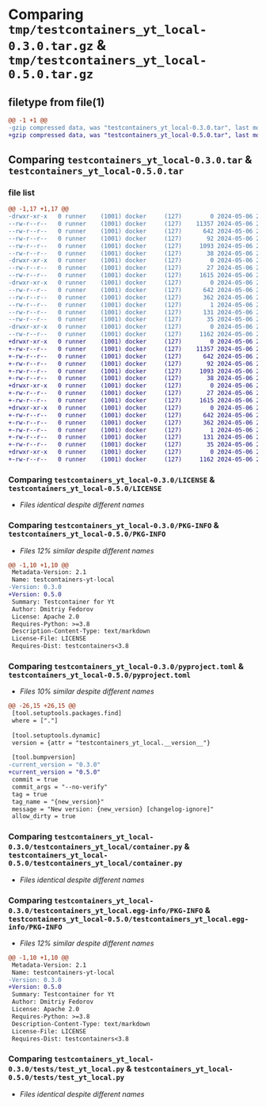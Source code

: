 # Comparing `tmp/testcontainers_yt_local-0.3.0.tar.gz` & `tmp/testcontainers_yt_local-0.5.0.tar.gz`

## filetype from file(1)

```diff
@@ -1 +1 @@
-gzip compressed data, was "testcontainers_yt_local-0.3.0.tar", last modified: Mon May  6 20:42:25 2024, max compression
+gzip compressed data, was "testcontainers_yt_local-0.5.0.tar", last modified: Mon May  6 20:55:30 2024, max compression
```

## Comparing `testcontainers_yt_local-0.3.0.tar` & `testcontainers_yt_local-0.5.0.tar`

### file list

```diff
@@ -1,17 +1,17 @@
-drwxr-xr-x   0 runner    (1001) docker     (127)        0 2024-05-06 20:42:25.641788 testcontainers_yt_local-0.3.0/
--rw-r--r--   0 runner    (1001) docker     (127)    11357 2024-05-06 20:42:08.000000 testcontainers_yt_local-0.3.0/LICENSE
--rw-r--r--   0 runner    (1001) docker     (127)      642 2024-05-06 20:42:25.641788 testcontainers_yt_local-0.3.0/PKG-INFO
--rw-r--r--   0 runner    (1001) docker     (127)       92 2024-05-06 20:42:08.000000 testcontainers_yt_local-0.3.0/README.md
--rw-r--r--   0 runner    (1001) docker     (127)     1093 2024-05-06 20:42:17.000000 testcontainers_yt_local-0.3.0/pyproject.toml
--rw-r--r--   0 runner    (1001) docker     (127)       38 2024-05-06 20:42:25.641788 testcontainers_yt_local-0.3.0/setup.cfg
-drwxr-xr-x   0 runner    (1001) docker     (127)        0 2024-05-06 20:42:25.637788 testcontainers_yt_local-0.3.0/testcontainers_yt_local/
--rw-r--r--   0 runner    (1001) docker     (127)       27 2024-05-06 20:42:17.000000 testcontainers_yt_local-0.3.0/testcontainers_yt_local/__init__.py
--rw-r--r--   0 runner    (1001) docker     (127)     1615 2024-05-06 20:42:08.000000 testcontainers_yt_local-0.3.0/testcontainers_yt_local/container.py
-drwxr-xr-x   0 runner    (1001) docker     (127)        0 2024-05-06 20:42:25.637788 testcontainers_yt_local-0.3.0/testcontainers_yt_local.egg-info/
--rw-r--r--   0 runner    (1001) docker     (127)      642 2024-05-06 20:42:25.000000 testcontainers_yt_local-0.3.0/testcontainers_yt_local.egg-info/PKG-INFO
--rw-r--r--   0 runner    (1001) docker     (127)      362 2024-05-06 20:42:25.000000 testcontainers_yt_local-0.3.0/testcontainers_yt_local.egg-info/SOURCES.txt
--rw-r--r--   0 runner    (1001) docker     (127)        1 2024-05-06 20:42:25.000000 testcontainers_yt_local-0.3.0/testcontainers_yt_local.egg-info/dependency_links.txt
--rw-r--r--   0 runner    (1001) docker     (127)      131 2024-05-06 20:42:25.000000 testcontainers_yt_local-0.3.0/testcontainers_yt_local.egg-info/requires.txt
--rw-r--r--   0 runner    (1001) docker     (127)       35 2024-05-06 20:42:25.000000 testcontainers_yt_local-0.3.0/testcontainers_yt_local.egg-info/top_level.txt
-drwxr-xr-x   0 runner    (1001) docker     (127)        0 2024-05-06 20:42:25.637788 testcontainers_yt_local-0.3.0/tests/
--rw-r--r--   0 runner    (1001) docker     (127)     1162 2024-05-06 20:42:08.000000 testcontainers_yt_local-0.3.0/tests/test_yt_local.py
+drwxr-xr-x   0 runner    (1001) docker     (127)        0 2024-05-06 20:55:30.854424 testcontainers_yt_local-0.5.0/
+-rw-r--r--   0 runner    (1001) docker     (127)    11357 2024-05-06 20:55:12.000000 testcontainers_yt_local-0.5.0/LICENSE
+-rw-r--r--   0 runner    (1001) docker     (127)      642 2024-05-06 20:55:30.854424 testcontainers_yt_local-0.5.0/PKG-INFO
+-rw-r--r--   0 runner    (1001) docker     (127)       92 2024-05-06 20:55:12.000000 testcontainers_yt_local-0.5.0/README.md
+-rw-r--r--   0 runner    (1001) docker     (127)     1093 2024-05-06 20:55:22.000000 testcontainers_yt_local-0.5.0/pyproject.toml
+-rw-r--r--   0 runner    (1001) docker     (127)       38 2024-05-06 20:55:30.854424 testcontainers_yt_local-0.5.0/setup.cfg
+drwxr-xr-x   0 runner    (1001) docker     (127)        0 2024-05-06 20:55:30.854424 testcontainers_yt_local-0.5.0/testcontainers_yt_local/
+-rw-r--r--   0 runner    (1001) docker     (127)       27 2024-05-06 20:55:22.000000 testcontainers_yt_local-0.5.0/testcontainers_yt_local/__init__.py
+-rw-r--r--   0 runner    (1001) docker     (127)     1615 2024-05-06 20:55:12.000000 testcontainers_yt_local-0.5.0/testcontainers_yt_local/container.py
+drwxr-xr-x   0 runner    (1001) docker     (127)        0 2024-05-06 20:55:30.854424 testcontainers_yt_local-0.5.0/testcontainers_yt_local.egg-info/
+-rw-r--r--   0 runner    (1001) docker     (127)      642 2024-05-06 20:55:30.000000 testcontainers_yt_local-0.5.0/testcontainers_yt_local.egg-info/PKG-INFO
+-rw-r--r--   0 runner    (1001) docker     (127)      362 2024-05-06 20:55:30.000000 testcontainers_yt_local-0.5.0/testcontainers_yt_local.egg-info/SOURCES.txt
+-rw-r--r--   0 runner    (1001) docker     (127)        1 2024-05-06 20:55:30.000000 testcontainers_yt_local-0.5.0/testcontainers_yt_local.egg-info/dependency_links.txt
+-rw-r--r--   0 runner    (1001) docker     (127)      131 2024-05-06 20:55:30.000000 testcontainers_yt_local-0.5.0/testcontainers_yt_local.egg-info/requires.txt
+-rw-r--r--   0 runner    (1001) docker     (127)       35 2024-05-06 20:55:30.000000 testcontainers_yt_local-0.5.0/testcontainers_yt_local.egg-info/top_level.txt
+drwxr-xr-x   0 runner    (1001) docker     (127)        0 2024-05-06 20:55:30.854424 testcontainers_yt_local-0.5.0/tests/
+-rw-r--r--   0 runner    (1001) docker     (127)     1162 2024-05-06 20:55:12.000000 testcontainers_yt_local-0.5.0/tests/test_yt_local.py
```

### Comparing `testcontainers_yt_local-0.3.0/LICENSE` & `testcontainers_yt_local-0.5.0/LICENSE`

 * *Files identical despite different names*

### Comparing `testcontainers_yt_local-0.3.0/PKG-INFO` & `testcontainers_yt_local-0.5.0/PKG-INFO`

 * *Files 12% similar despite different names*

```diff
@@ -1,10 +1,10 @@
 Metadata-Version: 2.1
 Name: testcontainers-yt-local
-Version: 0.3.0
+Version: 0.5.0
 Summary: Testcontainer for Yt
 Author: Dmitriy Fedorov
 License: Apache 2.0
 Requires-Python: >=3.8
 Description-Content-Type: text/markdown
 License-File: LICENSE
 Requires-Dist: testcontainers<3.8
```

### Comparing `testcontainers_yt_local-0.3.0/pyproject.toml` & `testcontainers_yt_local-0.5.0/pyproject.toml`

 * *Files 10% similar despite different names*

```diff
@@ -26,15 +26,15 @@
 [tool.setuptools.packages.find]
 where = ["."]
 
 [tool.setuptools.dynamic]
 version = {attr = "testcontainers_yt_local.__version__"}
 
 [tool.bumpversion]
-current_version = "0.3.0"
+current_version = "0.5.0"
 commit = true
 commit_args = "--no-verify"
 tag = true
 tag_name = "{new_version}"
 message = "New version: {new_version} [changelog-ignore]"
 allow_dirty = true
```

### Comparing `testcontainers_yt_local-0.3.0/testcontainers_yt_local/container.py` & `testcontainers_yt_local-0.5.0/testcontainers_yt_local/container.py`

 * *Files identical despite different names*

### Comparing `testcontainers_yt_local-0.3.0/testcontainers_yt_local.egg-info/PKG-INFO` & `testcontainers_yt_local-0.5.0/testcontainers_yt_local.egg-info/PKG-INFO`

 * *Files 12% similar despite different names*

```diff
@@ -1,10 +1,10 @@
 Metadata-Version: 2.1
 Name: testcontainers-yt-local
-Version: 0.3.0
+Version: 0.5.0
 Summary: Testcontainer for Yt
 Author: Dmitriy Fedorov
 License: Apache 2.0
 Requires-Python: >=3.8
 Description-Content-Type: text/markdown
 License-File: LICENSE
 Requires-Dist: testcontainers<3.8
```

### Comparing `testcontainers_yt_local-0.3.0/tests/test_yt_local.py` & `testcontainers_yt_local-0.5.0/tests/test_yt_local.py`

 * *Files identical despite different names*

